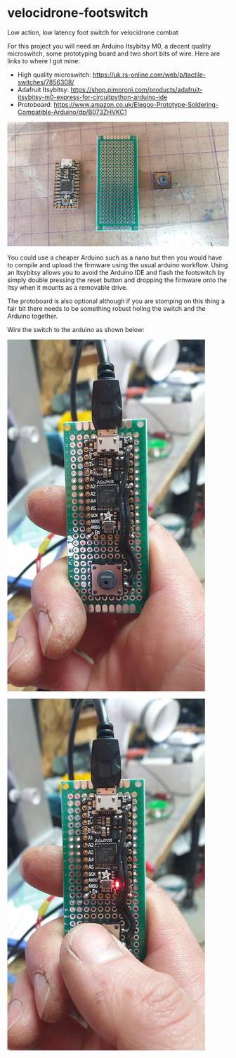 # velocidrone-footswitch
Low action, low latency foot switch for velocidrone combat

For this project you will need an Arduino Itsybitsy M0, a decent quality microswitch, some prototyping board and two short bits of wire. Here are links to where I got mine:

* High quality microswitch: https://uk.rs-online.com/web/p/tactile-switches/7856308/
* Adafruit Itsybitsy: https://shop.pimoroni.com/products/adafruit-itsybitsy-m0-express-for-circuitpython-arduino-ide
* Protoboard: https://www.amazon.co.uk/Elegoo-Prototype-Soldering-Compatible-Arduino/dp/B073ZHVKC1

![parts](https://github.com/alexrjohnston/velocidrone-footswitch/blob/main/Images/001_bits.jpg)

You could use a cheaper Arduino such as a nano but then you would have to compile and upload the firmware using the usual arduino workflow. Using an Itsybitsy allows you to avoid the Arduino IDE and flash the footswitch by simply double pressing the reset button and dropping the firmware onto the Itsy when it mounts as a removable drive.

The protoboard is also optional although if you are stomping on this thing a fair bit there needs to be something robust holing the switch and the Arduino together.

Wire the switch to the arduino as shown below:

![wire1](https://github.com/alexrjohnston/velocidrone-footswitch/blob/main/Images/002_unpressed.jpg)

![wire2](https://github.com/alexrjohnston/velocidrone-footswitch/blob/main/Images/003_pressed.jpg)
